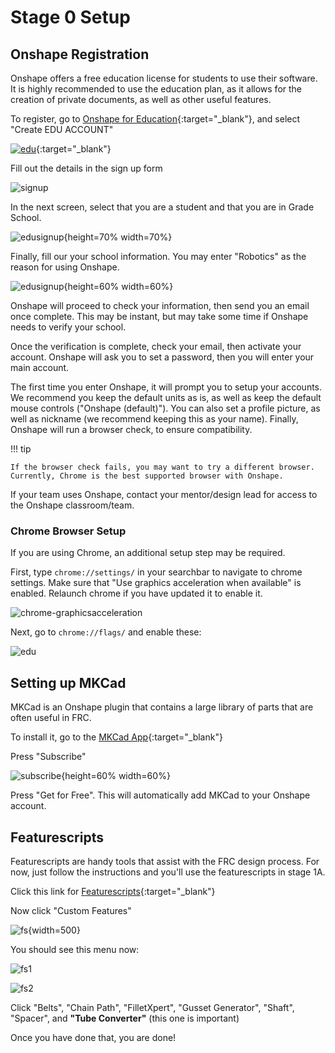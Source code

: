 # Stage 0 Setup

## Onshape Registration

Onshape offers a free education license for students to use their software. It is highly recommended to use the education plan, as it allows for the creation of private documents, as well as other useful features.

To register, go to [Onshape for Education](https://onshape.com/education-plan){:target="_blank"}, and select "Create EDU ACCOUNT"

[![edu](../../img/onshape-intro/index/edu.webp)](https://www.onshape.com/en/education/sign-up){:target="_blank"}

Fill out the details in the sign up form

![signup](../../img/onshape-intro/index/signup.webp)

In the next screen, select that you are a student and that you are in Grade School.

![edusignup](../../img/onshape-intro/index/edusignup2.webp){height=70% width=70%}

Finally, fill our your school information. You may enter "Robotics" as the reason for using Onshape.

![edusignup](../../img/onshape-intro/index/edusignup3.webp){height=60% width=60%}

Onshape will proceed to check your information, then send you an email once complete. This may be instant, but may take some time if Onshape needs to verify your school.

Once the verification is complete, check your email, then activate your account. Onshape will ask you to set a password, then you will enter your main account.

The first time you enter Onshape, it will prompt you to setup your accounts. We recommend you keep the default units as is, as well as keep the default mouse controls ("Onshape (default)"). You can also set a profile picture, as well as nickname (we recommend keeping this as your name). Finally, Onshape will run a browser check, to ensure compatibility. 

!!! tip

    If the browser check fails, you may want to try a different browser. Currently, Chrome is the best supported browser with Onshape.

If your team uses Onshape, contact your mentor/design lead for access to the Onshape classroom/team.

### Chrome Browser Setup

If you are using Chrome, an additional setup step may be required.

First, type `chrome://settings/` in your searchbar to navigate to chrome settings. Make sure that "Use graphics acceleration when available" is enabled. Relaunch chrome if you have updated it to enable it.

![chrome-graphicsacceleration](../../img/onshape-intro/index/chrome/graphicsacceleration.webp)

Next, go to `chrome://flags/` and enable these:

![edu](../../img/onshape-intro/index/flags.webp)

## Setting up MKCad

MKCad is an Onshape plugin that contains a large library of parts that are often useful in FRC.

To install it, go to the [MKCad App](https://appstore.onshape.com/apps/Manufacturers%20Models/2ZT7X5D646R3LM3ZND7LGBTYRVM4SVH6CDDGM6I=/description){:target="_blank"}

Press "Subscribe"

![subscribe](../../img/onshape-intro/index/subscribe.webp){height=60% width=60%}

Press "Get for Free". This will automatically add MKCad to your Onshape account.

## Featurescripts
Featurescripts are handy tools that assist with the FRC design process. For now, just follow the instructions and you'll use the featurescripts in stage 1A.

Click this link for [Featurescripts](https://cad.onshape.com/documents/95c00401c440b44ad8799ef5/w/1f1ebce01a3b8eb6fa102975/e/b92d638809ae48771ecc7ad8){:target="_blank"}

Now click "Custom Features" 

![fs](../../img/onshape-intro/index/fsarrow.webp){width=500}

You should see this menu now:

![fs1](../../img/onshape-intro/index/fs1.webp)

![fs2](../../img/onshape-intro/index/fs2.webp)

Click "Belts", "Chain Path", "FilletXpert", "Gusset Generator", "Shaft", "Spacer", and **"Tube Converter"** (this one is important)

Once you have done that, you are done!